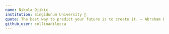 ```yaml
---
name: Nikola Djikic
institution: Singidunum University 🚩
quote: The best way to predict your future is to create it. — Abraham Lincoln
github_user: collinadilecca
---
```


